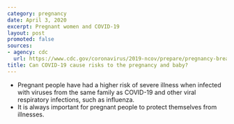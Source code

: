 ```yaml
---
category: pregnancy
date: April 3, 2020
excerpt: Pregnant women and COVID-19
layout: post
promoted: false
sources:
- agency: cdc
  url: https://www.cdc.gov/coronavirus/2019-ncov/prepare/pregnancy-breastfeeding.html
title: Can COVID-19 cause risks to the pregnancy and baby?
---
```


- Pregnant people have had a higher risk of severe illness when infected with viruses from the same family as COVID-19 and other viral respiratory infections, such as influenza.
- It is always important for pregnant people to protect themselves from illnesses.